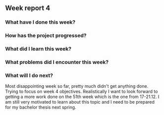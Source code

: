 ## Week report 4

### What have I done this week?

### How has the project progressed?

### What did I learn this week?

### What problems did I encounter this week?

### What will I do next?

Most disappointing week so far, pretty much didn't get anything done. Trying to focus on week 4 objectives. Realistically I want to look forward to getting a more work done on the 51th week which is the one from 17-21.12. I am still very motivated to learn about this topic and I need to be prepared for my bachelor thesis next spring. 